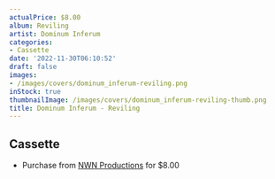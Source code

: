 ```yaml
---
actualPrice: $8.00
album: Reviling
artist: Dominum Inferum
categories:
- Cassette
date: '2022-11-30T06:10:52'
draft: false
images:
- /images/covers/dominum_inferum-reviling.png
inStock: true
thumbnailImage: /images/covers/dominum_inferum-reviling-thumb.png
title: Dominum Inferum - Reviling
---
```


## Cassette
* Purchase from [NWN Productions](http://shop.nwnprod.com/index.php?route=product/product&path=73&product_id=18999&sort=pd.name&order=ASC) for $8.00
